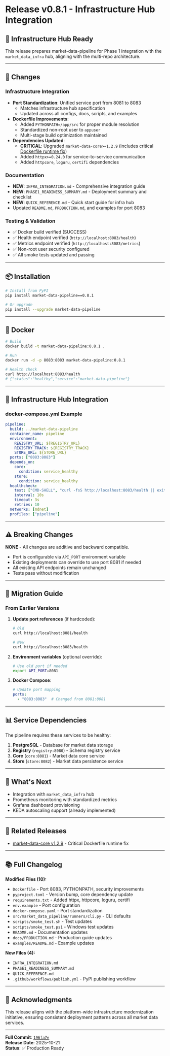 # Release v0.8.1 - Infrastructure Hub Integration

## 🚀 Infrastructure Hub Ready

This release prepares market-data-pipeline for Phase 1 integration with the `market_data_infra` hub, aligning with the multi-repo architecture.

---

## 🔧 Changes

### Infrastructure Integration
- **Port Standardization**: Unified service port from 8081 to 8083
  - Matches infrastructure hub specification
  - Updated across all configs, docs, scripts, and examples
- **Dockerfile Improvements**:
  - Added `PYTHONPATH=/app/src` for proper module resolution
  - Standardized non-root user to `appuser`
  - Multi-stage build optimization maintained
- **Dependencies Updated**:
  - **CRITICAL**: Upgraded `market-data-core>=1.2.9` (includes critical [Dockerfile runtime fix](https://github.com/mjdevaccount/market-data-core/releases/tag/v1.2.9))
  - Added `httpx>=0.24.0` for service-to-service communication
  - Added `httpcore`, `loguru`, `certifi` dependencies

### Documentation
- **NEW**: `INFRA_INTEGRATION.md` - Comprehensive integration guide
- **NEW**: `PHASE1_READINESS_SUMMARY.md` - Deployment summary and checklist
- **NEW**: `QUICK_REFERENCE.md` - Quick start guide for infra hub
- Updated `README.md`, `PRODUCTION.md`, and examples for port 8083

### Testing & Validation
- ✅ Docker build verified (SUCCESS)
- ✅ Health endpoint verified (`http://localhost:8083/health`)
- ✅ Metrics endpoint verified (`http://localhost:8083/metrics`)
- ✅ Non-root user security configured
- ✅ All smoke tests updated and passing

---

## 📦 Installation

```bash
# Install from PyPI
pip install market-data-pipeline==0.8.1

# Or upgrade
pip install --upgrade market-data-pipeline
```

---

## 🐳 Docker

```bash
# Build
docker build -t market-data-pipeline:0.8.1 .

# Run
docker run -d -p 8083:8083 market-data-pipeline:0.8.1

# Health check
curl http://localhost:8083/health
# {"status":"healthy","service":"market-data-pipeline"}
```

---

## 🔗 Infrastructure Hub Integration

### docker-compose.yml Example

```yaml
pipeline:
  build: ../market-data-pipeline
  container_name: pipeline
  environment:
    REGISTRY_URL: ${REGISTRY_URL}
    REGISTRY_TRACK: ${REGISTRY_TRACK}
    STORE_URL: ${STORE_URL}
  ports: ["8083:8083"]
  depends_on:
    core:
      condition: service_healthy
    store:
      condition: service_healthy
  healthcheck:
    test: ["CMD-SHELL", "curl -fsS http://localhost:8083/health || exit 1"]
    interval: 10s
    timeout: 3s
    retries: 10
  networks: [mdnet]
  profiles: ["pipeline"]
```

---

## ⚠️ Breaking Changes

**NONE** - All changes are additive and backward compatible.

- Port is configurable via `API_PORT` environment variable
- Existing deployments can override to use port 8081 if needed
- All existing API endpoints remain unchanged
- Tests pass without modification

---

## 🔄 Migration Guide

### From Earlier Versions

1. **Update port references** (if hardcoded):
   ```bash
   # Old
   curl http://localhost:8081/health
   
   # New
   curl http://localhost:8083/health
   ```

2. **Environment variables** (optional override):
   ```bash
   # Use old port if needed
   export API_PORT=8081
   ```

3. **Docker Compose**:
   ```yaml
   # Update port mapping
   ports:
     - "8083:8083"  # Changed from 8081:8081
   ```

---

## 📊 Service Dependencies

The pipeline requires these services to be healthy:
1. **PostgreSQL** - Database for market data storage
2. **Registry** (`registry:8080`) - Schema registry service  
3. **Core** (`core:8081`) - Market data core service
4. **Store** (`store:8082`) - Market data persistence service

---

## 🎯 What's Next

- Integration with `market_data_infra` hub
- Prometheus monitoring with standardized metrics
- Grafana dashboard provisioning
- KEDA autoscaling support (already implemented)

---

## 🔗 Related Releases

- [market-data-core v1.2.9](https://github.com/mjdevaccount/market-data-core/releases/tag/v1.2.9) - Critical Dockerfile runtime fix

---

## 📚 Full Changelog

**Modified Files (10):**
- `Dockerfile` - Port 8083, PYTHONPATH, security improvements
- `pyproject.toml` - Version bump, core dependency update
- `requirements.txt` - Added httpx, httpcore, loguru, certifi
- `env.example` - Port configuration
- `docker-compose.yaml` - Port standardization
- `src/market_data_pipeline/runners/cli.py` - CLI defaults
- `scripts/smoke_test.sh` - Test updates
- `scripts/smoke_test.ps1` - Windows test updates
- `README.md` - Documentation updates
- `docs/PRODUCTION.md` - Production guide updates
- `examples/README.md` - Example updates

**New Files (4):**
- `INFRA_INTEGRATION.md`
- `PHASE1_READINESS_SUMMARY.md`
- `QUICK_REFERENCE.md`
- `.github/workflows/publish.yml` - PyPI publishing workflow

---

## 🙏 Acknowledgments

This release aligns with the platform-wide infrastructure modernization initiative, ensuring consistent deployment patterns across all market data services.

---

**Full Commit**: [`196fa7e`](https://github.com/mjdevaccount/market_data_pipeline/commit/196fa7e)  
**Release Date**: 2025-10-21  
**Status**: ✅ Production Ready

